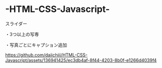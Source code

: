﻿# -HTML-CSS-Javascript-

スライダー	

・3つ以上の写専
	
・写真ごとにキャプション追加



https://github.com/daiichiii/HTML-CSS-Javascript/assets/136941425/ec3db4af-8f44-4203-8b0f-e1266d4039f4

